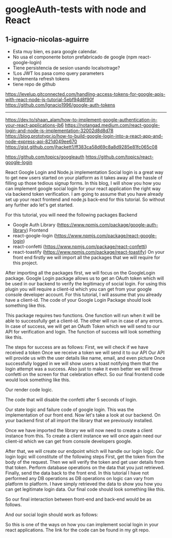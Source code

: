 # googleAuth-tests with node and React

## 1-ignacio-nicolas-aguirre
- Esta muy bien, es para google calendar. 
- No usa el componente boton prefabricado de google (npm  react-google-login)
- Tiene persistencia de sesion usando localsotrage?
- !Los JWT los pasa como query parameters
- Implementa refresh tokens
- tiene repo de github


https://levelup.gitconnected.com/handling-access-tokens-for-google-apis-with-react-node-js-tutorial-5ebf94d8f90f
https://github.com/Ignacio1996/google-auth-tokens

--------------------------------------



https://dev.to/shaan_alam/how-to-implement-google-authentication-in-your-react-applications-jb6
https://notangad.medium.com/react-google-login-and-node-js-implementation-32002d8d8d78
https://blog.prototypr.io/how-to-build-google-login-into-a-react-app-and-node-express-api-821d049ee670
https://gist.github.com/jhackett1/ff383ca58d69c8a8d9285e81fc065c08

https://github.com/topics/googleauth
https://github.com/topics/react-google-login







React Google Login and Node.js implementation
Social login is a great way to get new users started on your platform as it takes away all the hassle of filling up those tedious signup forms. In this blog, I will show you how you can implement google social login for your react application the right way via backend token verification. I am going to assume that you have already set up your react frontend and node.js back-end for this tutorial. So without any further ado let's get started.

For this tutorial, you will need the following packages
Backend
* Google Auth Library (https://www.npmjs.com/package/google-auth-library)
Frontend
* react-google-login (https://www.npmjs.com/package/react-google-login)
* react-confetti (https://www.npmjs.com/package/react-confetti)
* react-toastify (https://www.npmjs.com/package/react-toastify)
On your front end firstly we will import all the packages that we will require for this project.

After importing all the packages first, we will focus on the GoogleLogin package. Google Login package allows us to get an OAuth token which will be used in our backend to verify the legitimacy of social login. For using this plugin you will require a client-id which you can get from your google console developer account. For this tutorial, I will assume that you already have a client-id. The code of your Google Login Package should look something like this.

This package requires two functions. One function will run when it will be able to successfully get a client-id. The other will run in case of any errors. In case of success, we will get an OAuth Token which we will send to our API for verification and login. The function of success will look something like this.

The steps for success are as follows:
First, we will check if we have received a token
Once we receive a token we will send it to our API
Our API will provide us with the user details like name, email, and even picture
Once successfully logged in we will show users a toast notifying them that the login attempt was a success.
Also just to make it even better we will throw confetti on the screen for that celebration effect. So our final frontend code would look something like this.

Our render code logic.

The code that will disable the confetti after 5 seconds of login.

Our state logic and failure code of google login.
This was the implementation of our front end. Now let's take a look at our backend.
On your backend first of all import the library that we previously installed.

Once we have imported the library we will now need to create a client instance from this. To create a client instance we will once again need our client-id which we can get from console developers google.

After that, we will create our endpoint which will handle our login logic. Our login logic will constitute of the following steps
First, get the token from the body of the request.
Then we will verify the token and get user details from that token.
Perform database operations on the data that you just retrieved.
Finally, send the data back to the front end.
In this tutorial I have not performed any DB operations as DB operations on logic can vary from platform to platform. I have simply retrieved the data to show you how you can get legitimate login data. Our final code should look something like this.

So our final interaction between front-end and back-end would be as follows.

And our social login should work as follows:

So this is one of the ways on how you can implement social login in your react applications. The link for the code can be found in my git repo.